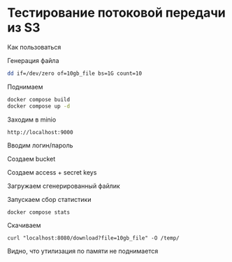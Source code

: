 # Тестирование потоковой передачи из S3

Как пользоваться 

Генерация файла
```bash
dd if=/dev/zero of=10gb_file bs=1G count=10
```
Поднимаем

```bash
docker compose build
docker compose up -d
```

Заходим в minio
```
http://localhost:9000
```
Вводим логин/пароль

Создаем bucket

Cоздаем access + secret keys

Загружаем сгенерированный файлик

Запускаем сбор статистики
```bash
docker compose stats
```
Скачиваем
```
curl "localhost:8080/download?file=10gb_file" -O /temp/
```

Видно, что утилизация по памяти не поднимается
